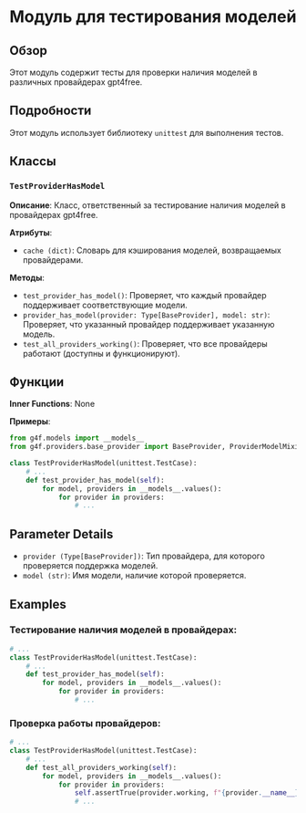 # Модуль для тестирования моделей

## Обзор

Этот модуль содержит тесты для проверки наличия моделей в различных провайдерах gpt4free.

## Подробности

Этот модуль использует библиотеку `unittest` для выполнения тестов. 

## Классы

### `TestProviderHasModel`

**Описание**: Класс, ответственный за тестирование наличия моделей в провайдерах gpt4free.

**Атрибуты**:

- `cache (dict)`: Словарь для кэширования моделей, возвращаемых провайдерами.

**Методы**:

- `test_provider_has_model()`: Проверяет, что каждый провайдер поддерживает соответствующие модели.
- `provider_has_model(provider: Type[BaseProvider], model: str)`: Проверяет, что указанный провайдер поддерживает указанную модель.
- `test_all_providers_working()`: Проверяет, что все провайдеры работают (доступны и функционируют).


## Функции

**Inner Functions**: None

**Примеры**:

```python
from g4f.models import __models__
from g4f.providers.base_provider import BaseProvider, ProviderModelMixin

class TestProviderHasModel(unittest.TestCase):
    # ...
    def test_provider_has_model(self):
        for model, providers in __models__.values():
            for provider in providers:
                # ...
```

## Parameter Details
- `provider (Type[BaseProvider])`: Тип провайдера, для которого проверяется поддержка моделей.
- `model (str)`: Имя модели, наличие которой проверяется.


## Examples
### Тестирование наличия моделей в провайдерах:
```python
# ...
class TestProviderHasModel(unittest.TestCase):
    # ...
    def test_provider_has_model(self):
        for model, providers in __models__.values():
            for provider in providers:
                # ...
```

### Проверка работы провайдеров:
```python
# ...
class TestProviderHasModel(unittest.TestCase):
    # ...
    def test_all_providers_working(self):
        for model, providers in __models__.values():
            for provider in providers:
                self.assertTrue(provider.working, f"{provider.__name__} in {model.name}")
                # ...
```
